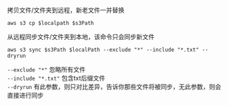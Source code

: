 拷贝文件/文件夹到远程，新老文件一并替换
```shell
aws s3 cp $localpath $s3Path
```

从远程同步文件/文件夹到本地，该命令只会同步新文件
```shell
aws s3 sync $s3Path $localPath --exclude "*" --include "*.txt" --dryrun
```
`--exclude "*"` 忽略所有文件<br>
`--include "*.txt"` 包含txt后缀文件<br>
`--dryrun` 有此参数，则只对比差异，告诉你那些文件将被同步，无此参数，则会直接进行同步
